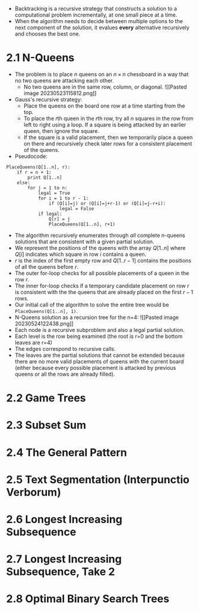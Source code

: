 - Backtracking is a recursive strategy that constructs a solution to a computational problem incrementally, at one small piece at a time.
- When the algorithm needs to decide between multiple options to the next component of the solution, it evalues **every** alternative recursively and chooses the best one.
# 2.1 N-Queens
- The problem is to place $n$ queens on an $n\times n$ chessboard in a way that no two queens are attacking each other.
	- No two queens are in the same row, column, or diagonal.
![[Pasted image 20230523115812.png]]
- Gauss's recursive strategy:
	- Place the queens on the board one row at a time starting from the top.
	- To place the $r$th queen in the $r$th row, try all $n$ squares in the row from left to right using a loop. If a square is being attacked by an earlier queen, then ignore the square.
	- If the square is a valid placement, then we temporarily place a queen on there and recursively check later rows for a consistent placement of the queens.
- Pseudocode:
```
PlaceQueens(Q[1..n], r):
	if r = n + 1:
		print Q[1..n]
	else:
		for j = 1 to n:
			legal = True
			for i = 1 to r - 1:
				if (Q[i]=j) or (Q[i]=j+r-1) or (Q[i]=j-r+i):
					legal = False
			if legal:
				Q[r] = j
				PlaceQueens(Q[1..n], r+1)
```
- The algorithm recursively enumerates through *all* complete $n$-queens solutions that are consistent with a given partial solution.
- We represent the positions of the queens with the array $Q[1..n]$ where $Q[i]$ indicates which square in row $i$ contains a queen.
- $r$ is the index of the first empty row and $Q[1..r-1]$ contains the positions of all the queens before $r$.
- The outer for-loop checks for all possible placements of a queen in the row $r$.
- The inner for-loop checks if a temporary candidate placement on row $r$ is consistent with the the queens that are already placed on the first $r-1$ rows.
- Our initial call of the algorithm to solve the entire tree would be `PlaceQueens(Q[1..n], 1)`.
- N-Queens solution as a recursion tree for the n=4:
  ![[Pasted image 20230524122438.png]]
- Each node is a recursive subproblem and also a legal partial solution.
- Each level is the row being examined (the root is r=0 and the bottom leaves are r=4)
- The edges correspond to recursive calls.
- The leaves are the partial solutions that cannot be extended because there are no more valid placements of queens with the current board (either because every possible placement is attacked by previous queens or all the rows are already filled).
# 2.2 Game Trees

# 2.3 Subset Sum

# 2.4 The General Pattern

# 2.5 Text Segmentation (Interpunctio Verborum)

# 2.6 Longest Increasing Subsequence

# 2.7 Longest Increasing Subsequence, Take 2

# 2.8 Optimal Binary Search Trees


